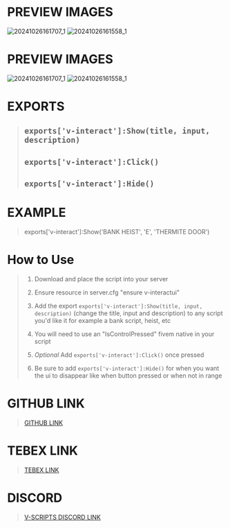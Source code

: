 # PREVIEW IMAGES
![20241026161707_1](https://github.com/user-attachments/assets/1da1b4cd-2b52-4d26-8da0-150536cf55c7)
![20241026161558_1](https://github.com/user-attachments/assets/01981513-16f2-4232-91db-f6cd0a204f9d)

# PREVIEW IMAGES
![20241026161707_1](https://github.com/user-attachments/assets/1da1b4cd-2b52-4d26-8da0-150536cf55c7)
![20241026161558_1](https://github.com/user-attachments/assets/01981513-16f2-4232-91db-f6cd0a204f9d)


# EXPORTS
> ## `exports['v-interact']:Show(title, input, description)`
> ## `exports['v-interact']:Click()`
> ## `exports['v-interact']:Hide()`


# EXAMPLE

> exports['v-interact']:Show('BANK HEIST', 'E', 'THERMITE DOOR')

# How to Use
> 1) Download and place the script into your server
> 
> 2) Ensure resource in server.cfg "ensure v-interactui"
> 
> 3) Add the export `exports['v-interact']:Show(title, input, description)` (change the title, input and description) to any script you'd like it for example a bank script, heist, etc
> 
> 4) You will need to use an "IsControlPressed" fivem native in your script
> 
> 5) *Optional* Add `exports['v-interact']:Click()` once pressed
> 
> 6) Be sure to add `exports['v-interact']:Hide()` for when you want the ui to disappear like when button pressed or when not in range

# GITHUB LINK

> [GITHUB LINK](https://discord.gg/dKG93Tt9AQ)

# TEBEX LINK

> [TEBEX LINK](https://discord.gg/dKG93Tt9AQ)

# DISCORD

> [V-SCRIPTS DISCORD LINK](https://discord.gg/dKG93Tt9AQ)
